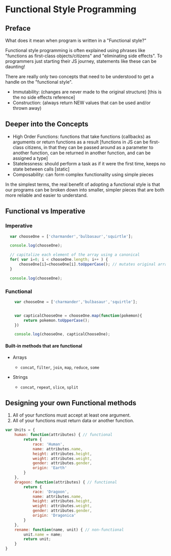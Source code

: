 # Functional Style Programming

## Preface
What does it mean when program is written in a "Functional style?"

Functional style programming is often explained using phrases like "functions as first-class objects/citizens" and "eliminating side effects". To programmers just starting their JS journey, statements like these can be daunting!

There are really only two concepts that need to be understood to get a handle on the "functional style".

* Immutability: (changes are never made to the original structure) [this is the no side effects reference]
* Construction: (always return NEW values that can be used and/or thrown away)

## Deeper into the Concepts
* High Order Functions: functions that take functions (callbacks) as arguments or return functions as a result [functions in JS can be first-class citizens, in that they can be passed around as a parameter to another function, can be returned in another function, and can be assigned a type]
* Statelessness: should perform a task as if it were the first time, keeps no state between calls [static]
* Composability: can form complex functionality using simple pieces

In the simplest terms, the real benefit of adopting a functional style is that our programs can be broken down into smaller, simpler pieces that are both more reliable and easier to understand.

## Functional vs Imperative

### Imperative

```javascript
  var chooseOne = ['charmander','bulbasaur','squirtle'];

  console.log(chooseOne);

  // capitalize each element of the array using a canonical
  for( var i=0; i < chooseOne.length; i++ ) {
      chooseOne[i]=chooseOne[i].toUpperCase(); // mutates original array, side-effects
  }

  console.log(chooseOne);
```

### Functional
```javascript
    var chooseOne = ['charmander','bulbasaur','squirtle'];


    var capticalChooseOne = chooseOne.map(function(pokemon){
        return pokemon.toUpperCase();
    })

    console.log(chooseOne, capticalChooseOne);
```

#### Built-in methods that are functional

* Arrays
    - `concat`, `filter`, `join`, `map`, `reduce`, `some`

* Strings
    - `concat`, `repeat`, `slice`, `split`

## Designing your own Functional methods

1. All of your functions must accept at least one argument.
2. All of your functions must return data or another function.

```javascript
var Units = {
    human: function(attributes) { // functional
        return {
            race: 'Human',
            name: attributes.name,
            height: attributes.height,
            weight: attributes.weight,
            gender: attributes.gender,
            origin: 'Earth'
        }
    },
    dragoon: function(attributes) { // functional
        return {
            race: 'Dragoon',
            name: attributes.name,
            height: attributes.height,
            weight: attributes.weight,
            gender: attributes.gender,
            origin: 'Dragonica'
        }        
    },
    rename: function(name, unit) { // non-functional
        unit.name = name;
        return unit;
    }
}
```
